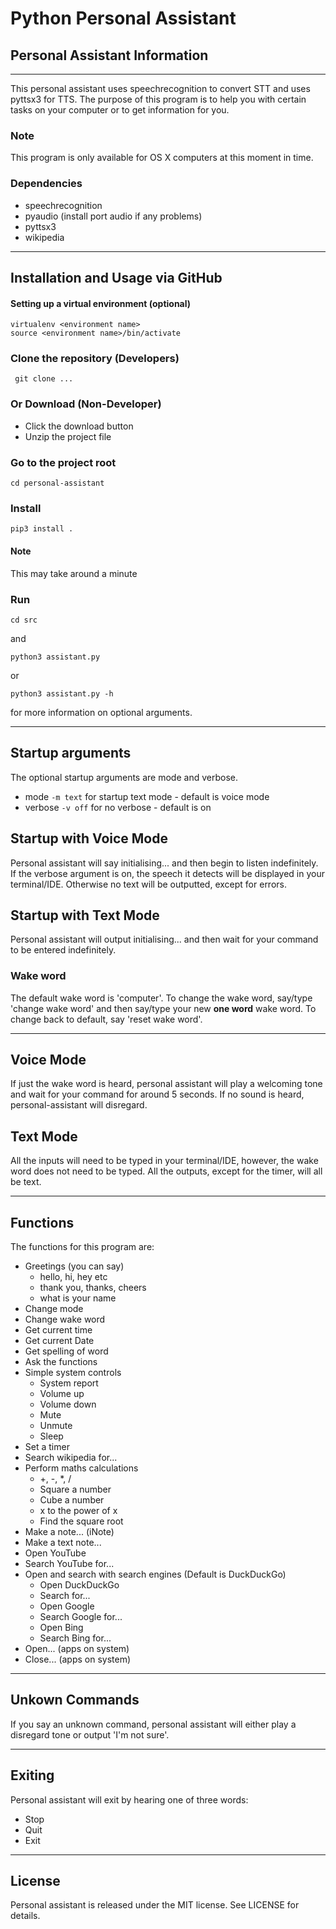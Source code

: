 # Python Personal Assistant
## Personal Assistant Information
---
This personal assistant uses speechrecognition to convert STT and uses pyttsx3 for TTS. The purpose of this program is to help you with certain tasks on your computer or to get information for you.

### Note
This program is only available for OS X computers at this moment in time.

### Dependencies
* speechrecognition
* pyaudio (install port audio if any problems)
* pyttsx3
* wikipedia

---
## Installation and Usage via GitHub
#### Setting up a virtual environment (optional)
```
virtualenv <environment name>
source <environment name>/bin/activate
```

### Clone the repository (Developers)
```
 git clone ...
```

### Or Download (Non-Developer)
* Click the download button
* Unzip the project file

### Go to the project root
```
cd personal-assistant
```

### Install
```
pip3 install .
```
#### Note
This may take around a minute

### Run

```
cd src
```
and
```
python3 assistant.py
```
or
```
python3 assistant.py -h
```
for more information on optional arguments.

---
## Startup arguments
The optional startup arguments are mode and verbose.
* mode `-m text` for startup text mode - default is voice mode
* verbose `-v off` for no verbose - default is on

## Startup with Voice Mode
Personal assistant will say initialising... and then begin to listen indefinitely.
If the verbose argument is on, the speech it detects will be displayed in your terminal/IDE.
Otherwise no text will be outputted, except for errors.

## Startup with Text Mode
Personal assistant will output initialising... and then wait for your command to be entered indefinitely.

### Wake word
The default wake word is 'computer'. To change the wake word, say/type 'change wake word' and then say/type your new **one word** wake word. To change back to default, say 'reset wake word'.

---
## Voice Mode
If just the wake word is heard, personal assistant will play a welcoming tone and wait for your command for around 5 seconds. If no sound is heard, personal-assistant will disregard.

## Text Mode
All the inputs will need to be typed in your terminal/IDE, however, the wake word does not need to be typed. All the outputs, except for the timer, will all be text.

---
## Functions

The functions for this program are:
* Greetings (you can say)
    * hello, hi, hey etc
    * thank you, thanks, cheers
    * what is your name
* Change mode
* Change wake word
* Get current time
* Get current Date
* Get spelling of word
* Ask the functions
* Simple system controls
    * System report
    * Volume up
    * Volume down
    * Mute
    * Unmute
    * Sleep
* Set a timer
* Search wikipedia for...
* Perform maths calculations
    * +, -, *, /
    * Square a number
    * Cube a number
    * x to the power of x
    * Find the square root
* Make a note... (iNote)
* Make a text note...
* Open YouTube
* Search YouTube for...
* Open and search with search engines (Default is DuckDuckGo)
    * Open DuckDuckGo
    * Search for...
    * Open Google
    * Search Google for...
    * Open Bing
    * Search Bing for...
* Open... (apps on system)
* Close... (apps on system)

---
## Unkown Commands
If you say an unknown command, personal assistant will either play a disregard tone or output 'I'm not sure'.

---
## Exiting
Personal assistant will exit by hearing one of three words:
* Stop
* Quit
* Exit

---
## License
Personal assistant is released under the MIT license. See LICENSE for details.
